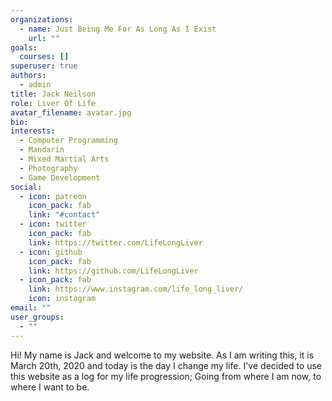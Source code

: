 ```yaml
---
organizations:
  - name: Just Being Me For As Long As I Exist
    url: ""
goals:
  courses: []
superuser: true
authors:
  - admin
title: Jack Neilson
role: Liver Of Life
avatar_filename: avatar.jpg
bio:
interests:
  - Computer Programming
  - Mandarin
  - Mixed Martial Arts
  - Photography
  - Game Development
social:
  - icon: patreon
    icon_pack: fab
    link: "#contact"
  - icon: twitter
    icon_pack: fab
    link: https://twitter.com/LifeLongLiver
  - icon: github
    icon_pack: fab
    link: https://github.com/LifeLongLiver
  - icon_pack: fab
    link: https://www.instagram.com/life_long_liver/
    icon: instagram
email: ""
user_groups:
  - ""
---
```


Hi! My name is Jack and welcome to my website.  As I am writing this, it is March 20th, 2020 and today is the day I change my life. I've decided to use this website as a log for my life progression; Going from where I am now, to where I want to be.
